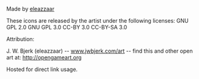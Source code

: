 Made by [eleazzaar](https://opengameart.org/users/eleazzaar)

These icons are released by the artist under the following licenses:
GNU GPL 2.0
GNU GPL 3.0
CC-BY 3.0
CC-BY-SA 3.0

Attribution:

J. W. Bjerk (eleazzaar) -- www.jwbjerk.com/art  -- find this and other open art at: http://opengameart.org


Hosted for direct link usage.
